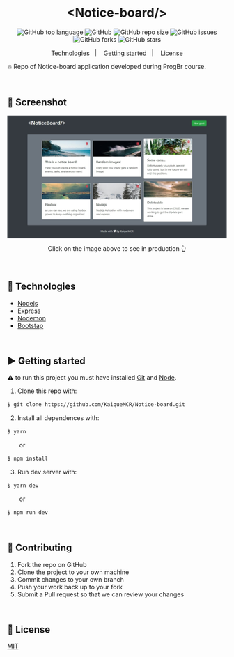 <h1 align="center">&lt;Notice-board/&gt;</h1>

<div align="center">

![GitHub top language](https://img.shields.io/github/languages/top/KaiqueMCR/Notice-board?color=%23f06529)
![GitHub](https://img.shields.io/github/license/KaiqueMCR/Notice-board)
![GitHub repo size](https://img.shields.io/github/repo-size/KaiqueMCR/Notice-board)
![GitHub issues](https://img.shields.io/github/issues/KaiqueMCR/Notice-board)
![GitHub forks](https://img.shields.io/github/forks/KaiqueMCR/Notice-board)
![GitHub stars](https://img.shields.io/github/stars/KaiqueMCR/Notice-board)

</div>

<p align="center">
  <a href="#-technologies">Technologies</a>&nbsp;&nbsp;&nbsp;|&nbsp;&nbsp;&nbsp;
  <a href="#-Getting-started">Getting started</a>&nbsp;&nbsp;&nbsp;|&nbsp;&nbsp;&nbsp;
  <a href="#-License">License</a>
</p>

🔥 Repo of Notice-board application developed during ProgBr course.

<br>

## 📸 Screenshot

[<img src="./.github/screenshot.jpg" align="center">](https://notice-board-production.up.railway.app/)

<p align="center">Click on the image above to see in production 👆</p>

<br>

## 👾 Technologies

- [Nodejs](https://nodejs.org)
- [Express](https://expressjs.com/)
- [Nodemon](https://nodemon.io/)
- [Bootstap](https://getbootstrap.com/)

<br>

## ▶️ Getting started

⚠️ to run this project you must have installed [Git](https://git-scm.com) and [Node](https://nodejs.org/en/).

1. Clone this repo with:

```bash
$ git clone https://github.com/KaiqueMCR/Notice-board.git
```

2. Install all dependences with:

```bash
$ yarn
```

&nbsp;&nbsp;&nbsp;&nbsp;&nbsp;&nbsp; or

```bash
$ npm install
```

3. Run dev server with:

```bash
$ yarn dev
```

&nbsp;&nbsp;&nbsp;&nbsp;&nbsp;&nbsp; or

```bash
$ npm run dev
```

<br>

## 💪 Contributing

1. Fork the repo on GitHub
2. Clone the project to your own machine
3. Commit changes to your own branch
4. Push your work back up to your fork
5. Submit a Pull request so that we can review your changes

<br>

## 📄 License

[MIT](https://choosealicense.com/licenses/mit/)
